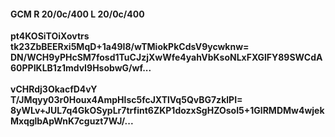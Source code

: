 #### GCM R 20/0c/400 L 20/0c/400
**pt4KOSiTOiXovtrs**<br/>**tk23ZbBEERxi5MqD+1a49I8/wTMiokPkCdsV9ycwknw=**<br/>**DN/WCH9yPHcSM7fosd1TuCJzjXwWfe4yahVbKsoNLxFXGlFY89SWCdA60PPIKLB1z1mdvI9HsobwG/wf...**<br/><br/>
**vCHRdj3OkacfD4vY**<br/>**T/JMqyy03r0Houx4AmpHlsc5fcJXTlVq5QvBG7zklPI=**<br/>**8yWLv+JUL7q4GkOSypLr7trfint6ZKP1dozxSgHZOsoI5+1GlRMDMw4wjekMxqglbApWnK7cguzt7WJ/...**